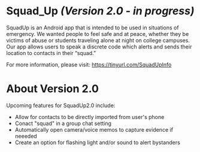 # Squad_Up *(Version 2.0 - in progress)*
SquadUp is an Android app that is intended to be used in situations of emergency. We wanted people to feel safe and at peace, whether they be victims of abuse or students traveling alone at night on college campuses. Our app allows users to speak a discrete code which alerts and sends their location to contacts in their “squad.” 

For more information, please visit:
https://tinyurl.com/SquadUpInfo
	
# About Version 2.0
Upcoming features for SquadUp2.0 include:
- Allow for contacts to be directly imported from user's phone
- Conact "squad" in a group chat setting
- Automatically open camera/voice memos to capture evidence if neeeded
- Create an option for flashing light and/or sound to alert bystanders

